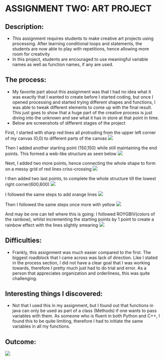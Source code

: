 # ASSIGNMENT TWO: ART PROJECT

## Description:
- This assignment requires students to make creative art projects using processing. After learning conditional loops and statements, the students are now able to play with repetitions, hence allowing more room for creativity
- In this project, students are encouraged to use meaningful variable names as well as function names, if any are used.

## The process:
- My favorite part about this assignment was that I had no idea what it was exactly that I wanted to create before I started coding, but once I opened processing and started trying different shapes and functions, I was able to tweak different elements to come up with the final result. This just goes to show that a huge part of the creative process is just diving into the unknown and see what it has in store at that point in time.
- Below are screenshots of different stages of the project

First, I started with sharp red lines all protruding from the upper left corner of my canvas (0,0) to different parts of the canvas
![](Media/neldas_art_1.PNG)

Then I added another starting point (150,150) while still maintaining the end points. This formed a web-like structure as seen below
![](Media/neldas_art_2.PNG)

Next, I added two more points, hence connecting the whole shape to form on a messy grid of red lines criss-crossing
![](Media/neldas_art_3.PNG)

I then added two last points, to complete the whole structure till the lowest right corner(600,600)
![](Media/neldas_art_4.PNG)

I followed the same steps to add orange lines
![](Media/neldas_art_5.PNG)

Then I followed the same steps once more with yellow
![](Media/neldas_art_6.PNG)

And may be one can tell where this is going: I followed ROYGBIV(colors of the rainbow), whilst incrementing the starting points by 1 point to create a rainbow effect with the lines slightly smearing
![](Media/neldas_art_7.PNG)
 


## Difficulties:
- Frankly, this assignment was much easier compared to the first. The biggest roadblock that I came across was lack of direction. Like I stated in the process section, I did not have a clear goal that I was working towards, therefore I pretty much just had to do trial and error. As a person that appreciates organization and orderliness, this was quite challenging.

## Interesting things I discovered:
- Not that I used this in my assignment, but I found out that functions in java can only be used as part of a class (Methods) if one wants to pass variables with them. As someone who is fluent in both Python and C++, I found this to be quite limiting, therefore I had to initiate the same variables in all my functions.

## Outcome:
![](Media/neldas_art_video.gif)
